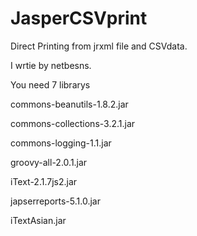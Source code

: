 JasperCSVprint
==============

Direct Printing from jrxml file and CSVdata.




I wrtie by netbesns.

You need 7 librarys

commons-beanutils-1.8.2.jar

commons-collections-3.2.1.jar

commons-logging-1.1.jar

groovy-all-2.0.1.jar

iText-2.1.7js2.jar

japserreports-5.1.0.jar

iTextAsian.jar
